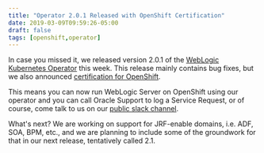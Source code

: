 ```yaml
---
title: "Operator 2.0.1 Released with OpenShift Certification"
date: 2019-03-09T09:59:26-05:00
draft: false
tags: [openshift,operator]
---
```


In case you missed it, we released version 2.0.1 of the [WebLogic Kubernetes
Operator](https://github.com/oracle/weblogic-kubernetes-operator) this week. 
This release mainly contains bug fixes, but we also
announced [certification for OpenShift](https://oracle.github.io/weblogic-kubernetes-operator/userguide/introduction/introduction/#openshift).

This means you can now run WebLogic Server on OpenShift using our operator
and you can call Oracle Support to log a Service Request, or of course, 
come talk to us on our [public slack channel](https://weblogic-slack-inviter.herokuapp.com/). 

What's next?  We are working on support for JRF-enable domains, i.e. ADF,
SOA, BPM, etc., and we are planning to include some of the groundwork for that
in our next release, tentatively called 2.1. 

